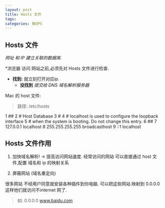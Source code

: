 ```yaml
---
layout: post
title: Hosts 文件
tags: 
categories: 🛠OPS
---
```


## Hosts 文件

*网址 和 IP 建立关联的数据库.*

*浏览器 访问 网站之前,必须先对 Hosts 文件进行检查. 
-  **找到:**  就立刻打开对应ip.	
	-  **没找到** *提交给 DNS 域名解析服务器* 

Mac 的 host 文件:
> 路径:    /etc/hosts 

  1 ##
  2 # Host Database
  3 #
  4 # localhost is used to configure the loopback interface
  5 # when the system is booting.  Do not change this entry.
  6 ##
  7 127.0.0.1   localhost
  8 255.255.255.255 broadcasthost
  9 ::1             localhost


## Hosts 文件作用

1. 加快域名解析! → 提高访问网站速度.
经常访问的网站 可以直接通过 host 文件,配置 域名和 ip 的映射关系

2. 屏蔽网站 (域名重定向)

很多网站 不经用户同意就安装各种插件到你电脑.
可以把这些网站.映射到 0.0.0.0  这样他们就访问不internet 网了.

> 如: 0.0.0.0 www.baidu.com





